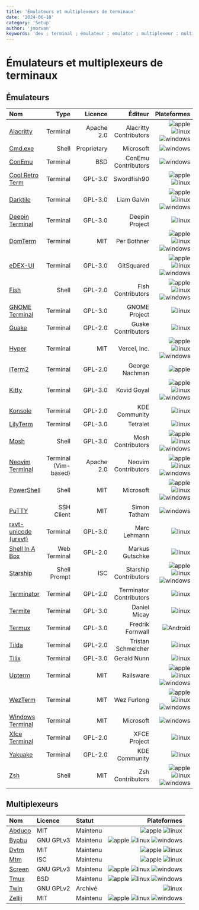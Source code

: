 ```yaml
---
title: 'Émulateurs et multiplexeurs de terminaux'
date: '2024-06-18'
category: 'Setup'
author: 'jmorvan'
keywords: 'dev ; terminal ; émulateur : emulator ; multiplexeur : multiplexer'
---
```


# Émulateurs et multiplexeurs de terminaux

## Émulateurs

| Nom                             | Type                  | Licence                | Éditeur        | Plateformes   |
|:---------------------------------------------|-----------------------:|------------------------:|--------------------------:|---------------------------:|
| [Alacritty](https://alacritty.org/)         | Terminal              | Apache 2.0             | Alacritty Contributors   | ![apple](/logos/apple.svg) ![linux](/logos/linux.svg) ![windows](/logos/windows.svg)     |
| [Cmd.exe](https://docs.microsoft.com/en-us/windows-server/administration/windows-commands/cmd) | Shell | Proprietary            | Microsoft                | ![windows](/logos/windows.svg)                   |
| [ConEmu](https://conemu.github.io/)         | Terminal              | BSD                    | ConEmu Contributors      | ![windows](/logos/windows.svg)                   |
| [Cool Retro Term](https://github.com/Swordfish90/cool-retro-term) | Terminal | GPL-3.0   | Swordfish90              | ![apple](/logos/apple.svg) ![linux](/logos/linux.svg)              |
| [Darktile](https://github.com/liamg/darktile)   | Terminal              | GPL-3.0                | Liam Galvin              | ![apple](/logos/apple.svg) ![linux](/logos/linux.svg) ![windows](/logos/windows.svg)     |
| [Deepin Terminal](https://github.com/linuxdeepin/deepin-terminal) | Terminal | GPL-3.0   | Deepin Project           | ![linux](/logos/linux.svg)                     |
| [DomTerm](https://domterm.org/)             | Terminal              | MIT                    | Per Bothner              | ![apple](/logos/apple.svg) ![linux](/logos/linux.svg) ![windows](/logos/windows.svg)     |
| [eDEX-UI](https://github.com/GitSquared/edex-ui) | Terminal            | GPL-3.0                | GitSquared               | ![apple](/logos/apple.svg) ![linux](/logos/linux.svg) ![windows](/logos/windows.svg)     |
| [Fish](https://fishshell.com/)              | Shell                 | GPL-2.0                | Fish Contributors        | ![apple](/logos/apple.svg) ![linux](/logos/linux.svg) ![windows](/logos/windows.svg)     |
| [GNOME Terminal](https://wiki.gnome.org/Apps/Terminal) | Terminal              | GPL-3.0                | GNOME Project            | ![linux](/logos/linux.svg)                     |
| [Guake](https://guake.github.io/)          | Terminal              | GPL-2.0                | Guake Contributors       | ![linux](/logos/linux.svg)                     |
| [Hyper](https://hyper.is/)                  | Terminal              | MIT                    | Vercel, Inc.             | ![apple](/logos/apple.svg) ![linux](/logos/linux.svg) ![windows](/logos/windows.svg)     |
| [iTerm2](https://iterm2.com/)               | Terminal              | GPL-2.0                | George Nachman           | ![apple](/logos/apple.svg)                     |
| [Kitty](https://sw.kovidgoyal.net/kitty/)   | Terminal              | GPL-3.0                | Kovid Goyal              | ![apple](/logos/apple.svg) ![linux](/logos/linux.svg) ![windows](/logos/windows.svg)     |
| [Konsole](https://konsole.kde.org/)         | Terminal              | GPL-2.0                | KDE Community            | ![linux](/logos/linux.svg)                     |
| [LilyTerm](https://github.com/Tetralet/LilyTerm) | Terminal             | GPL-3.0                | Tetralet                 | ![linux](/logos/linux.svg)                     |
| [Mosh](https://mosh.org/)                   | Shell                 | GPL-3.0                | Mosh Contributors        | ![apple](/logos/apple.svg) ![linux](/logos/linux.svg) ![windows](/logos/windows.svg)     |
| [Neovim Terminal](https://neovim.io/)       | Terminal (Vim-based)  | Apache 2.0             | Neovim Contributors      | ![apple](/logos/apple.svg) ![linux](/logos/linux.svg) ![windows](/logos/windows.svg)     |
| [PowerShell](https://github.com/PowerShell/PowerShell) | Shell                 | MIT                    | Microsoft                | ![apple](/logos/apple.svg) ![linux](/logos/linux.svg) ![windows](/logos/windows.svg)     |
| [PuTTY](https://www.chiark.greenend.org.uk/~sgtatham/putty/) | SSH Client | MIT                    | Simon Tatham             | ![windows](/logos/windows.svg)                   |
| [rxvt-unicode (urxvt)](https://wiki.archlinux.org/title/rxvt-unicode) | Terminal | GPL-3.0 | Marc Lehmann             | ![linux](/logos/linux.svg)                     |
| [Shell In A Box](https://github.com/shellinabox/shellinabox) | Web Terminal | GPL-2.0  | Markus Gutschke           | ![linux](/logos/linux.svg)                     |
| [Starship](https://starship.rs/)            | Shell Prompt          | ISC                    | Starship Contributors    | ![apple](/logos/apple.svg) ![linux](/logos/linux.svg) ![windows](/logos/windows.svg)     |
| [Terminator](https://gnometerminator.blogspot.com/p/introduction.html) | Terminal              | GPL-2.0                | Terminator Contributors  | ![linux](/logos/linux.svg)                     |
| [Termite](https://github.com/thestinger/termite) | Terminal              | GPL-3.0                | Daniel Micay             | ![linux](/logos/linux.svg)                     |
| [Termux](https://termux.com/)               | Terminal              | GPL-3.0                | Fredrik Fornwall         | ![Android](/logos/android.svg)                   |
| [Tilda](https://github.com/lanoxx/tilda)    | Terminal              | GPL-2.0                | Tristan Schmelcher       | ![linux](/logos/linux.svg)                     |
| [Tilix](https://gnunn1.github.io/tilix-web/) | Terminal              | GPL-3.0                | Gerald Nunn              | ![linux](/logos/linux.svg)                     |
| [Upterm](https://github.com/railsware/upterm) | Terminal              | MIT                    | Railsware                | ![apple](/logos/apple.svg) ![linux](/logos/linux.svg) ![windows](/logos/windows.svg)     |
| [WezTerm](https://wezfurlong.org/wezterm/)  | Terminal              | MIT                    | Wez Furlong              | ![apple](/logos/apple.svg) ![linux](/logos/linux.svg) ![windows](/logos/windows.svg)     |
| [Windows Terminal](https://aka.ms/terminal) | Terminal              | MIT                    | Microsoft                | ![windows](/logos/windows.svg)                   |
| [Xfce Terminal](https://docs.xfce.org/apps/terminal/start) | Terminal              | GPL-2.0                | XFCE Project             | ![linux](/logos/linux.svg)                     |
| [Yakuake](https://github.com/KDE/yakuake)         | Terminal              | GPL-2.0                | KDE Community            | ![linux](/logos/linux.svg)                     |
| [Zsh](https://www.zsh.org/)                 | Shell                 | MIT                    | Zsh Contributors         | ![apple](/logos/apple.svg) ![linux](/logos/linux.svg) ![windows](/logos/windows.svg)     |


## Multiplexeurs

| Nom                                            | Licence   | Statut   | Plateformes                   |
|:-----------------------------------------------|:----------|:---------|------------------------------:|
| [Abduco](https://github.com/martanne/abduco)   | MIT       | Maintenu | ![apple](/logos/apple.svg) ![linux](/logos/linux.svg) |
| [Byobu](https://byobu.org/)                    | GNU GPLv3 | Maintenu | ![apple](/logos/apple.svg) ![linux](/logos/linux.svg) ![windows](/logos/windows.svg) |
| [Dvtm](https://github.com/martanne/dvtm)       | MIT       | Maintenu | ![apple](/logos/apple.svg) ![linux](/logos/linux.svg) |
| [Mtm](https://github.com/deadpixi/mtm)         | ISC       | Maintenu | ![apple](/logos/apple.svg) ![linux](/logos/linux.svg) |
| [Screen](https://www.gnu.org/software/screen/) | GNU GPLv3 | Maintenu | ![apple](/logos/apple.svg) ![linux](/logos/linux.svg) ![windows](/logos/windows.svg) |
| [Tmux](https://github.com/tmux/tmux)           | BSD       | Maintenu | ![apple](/logos/apple.svg) ![linux](/logos/linux.svg) ![windows](/logos/windows.svg) |
| [Twin](https://sourceforge.net/projects/twin/) | GNU GPLv2 | Archivé  | ![linux](/logos/linux.svg)|
| [Zellij](https://zellij.dev/)                  | MIT       | Maintenu | ![apple](/logos/apple.svg) ![linux](/logos/linux.svg) ![windows](/logos/windows.svg) |
